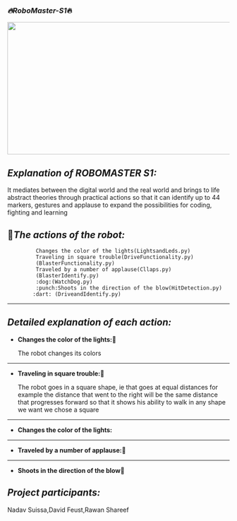  ### _:fire:RoboMaster-S1_:fire:
 <img src="https://i.ytimg.com/vi/Lq2PCOamO6E/maxresdefault.jpg" width="600" height="300">


 _Explanation of ROBOMASTER S1:_
----------------------------------------

It mediates between the digital world and the real world and brings to life abstract theories through practical actions so that it can identify up to 44 markers, gestures and applause to expand the possibilities for coding, fighting and learning

:pushpin:_The actions of the robot:_
----------------------------------------

             Changes the color of the lights(LightsandLeds.py)
             Traveling in square trouble(DriveFunctionality.py)
             (BlasterFunctionality.py)
             Traveled by a number of applause(Cllaps.py)
             (BlasterIdentify.py)
             :dog:(WatchDog.py)
             :punch:Shoots in the direction of the blow(HitDetection.py)
            :dart: (DriveandIdentify.py)


----------------------------------------


_Detailed explanation of each action:_
----------------------------------------

 - **Changes the color of the lights:**:rainbow:
  
     The robot changes its colors
  
----------------------------------------

 - **Traveling in square trouble:**:black_square_button:
 
     The robot goes in a square shape, ie that goes at equal distances for example the distance that went to the right will be the same distance that           progresses forward so that it shows his ability to walk in any shape we want we chose a square
----------------------------------------


 - **Changes the color of the lights:**
 - ----------------------------------------

 - **Traveled by a number of applause:**:clap:
 -  - ----------------------------------------

 - **Shoots in the direction of the blow**:punch:


 _Project participants:_
----------------------------------------
Nadav Suissa,David Feust,Rawan Shareef
